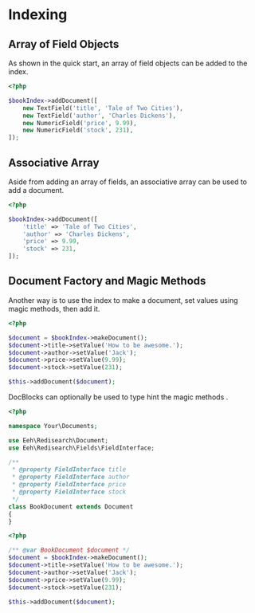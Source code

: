 # Indexing

## Array of Field Objects
As shown in the quick start, an array of field objects can be added to the index.  

```php
<?php

$bookIndex->addDocument([
    new TextField('title', 'Tale of Two Cities'),
    new TextField('author', 'Charles Dickens'),
    new NumericField('price', 9.99),
    new NumericField('stock', 231),
]);
```

## Associative Array
Aside from adding an array of fields, an associative array can be used to add a document.

```php
<?php

$bookIndex->addDocument([
    'title' => 'Tale of Two Cities',
    'author' => 'Charles Dickens',
    'price' => 9.99,
    'stock' => 231,
]);
```

## Document Factory and Magic Methods

Another way is to use the index to make a document, set values using magic methods, then add it.

```php
<?php

$document = $bookIndex->makeDocument();
$document->title->setValue('How to be awesome.');
$document->author->setValue('Jack');
$document->price->setValue(9.99);
$document->stock->setValue(231);

$this->addDocument($document);
```

DocBlocks can optionally be used to type hint the magic methods . 

```php
<?php

namespace Your\Documents;

use Eeh\Redisearch\Document;
use Eeh\Redisearch\Fields\FieldInterface;

/**
 * @property FieldInterface title
 * @property FieldInterface author
 * @property FieldInterface price
 * @property FieldInterface stock
 */
class BookDocument extends Document
{
}
```

```php
<?php

/** @var BookDocument $document */
$document = $bookIndex->makeDocument();
$document->title->setValue('How to be awesome.');
$document->author->setValue('Jack');
$document->price->setValue(9.99);
$document->stock->setValue(231);

$this->addDocument($document);
```
